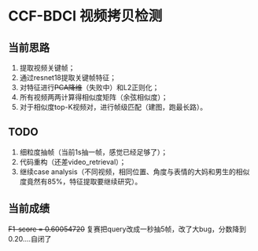 # CCF-BDCI 视频拷贝检测

## 当前思路
1. 提取视频关键帧；
2. 通过resnet18提取关键帧特征；
3. 对特征进行~~PCA降维~~（失败中）和L2正则化；
4. 所有视频两两计算得相似度矩阵（余弦相似度）；
5. 对于相似度top-K视频对，进行帧级匹配（建图，跑最长路）。

## TODO

1. 细粒度抽帧（当前1s抽一帧，感觉已经足够了）；
2. 代码重构（还差video_retrieval）；
3. 继续case analysis（不同视频，相同位置、角度与表情的大妈和男生的相似度竟然有85%，特征提取要继续研究）。

## 当前成绩

~~F1-score = 0.60054720~~
复赛把query改成一秒抽5帧，改了大bug，分数降到0.20....自闭了

